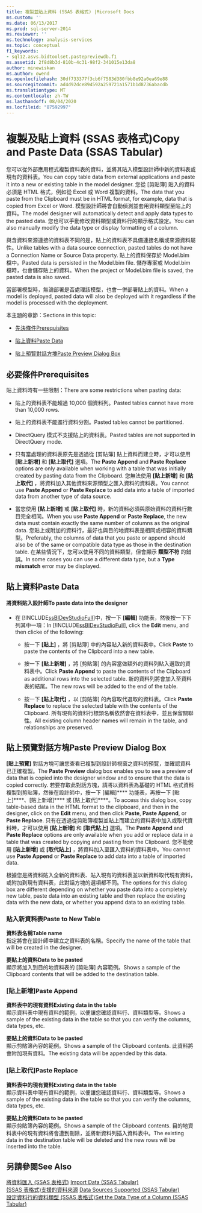 ```yaml
---
title: 複製並貼上資料 (SSAS 表格式) |Microsoft Docs
ms.custom: ''
ms.date: 06/13/2017
ms.prod: sql-server-2014
ms.reviewer: ''
ms.technology: analysis-services
ms.topic: conceptual
f1_keywords:
- sql12.asvs.bidtoolset.pastepreviewdb.f1
ms.assetid: 2f8d8b3d-810b-4c31-98f2-341015e13da8
author: minewiskan
ms.author: owend
ms.openlocfilehash: 30df733377f3cb6f7583d380fbb8e92a0ea69e88
ms.sourcegitcommit: ad4d92dce894592a259721a1571b1d8736abacdb
ms.translationtype: MT
ms.contentlocale: zh-TW
ms.lasthandoff: 08/04/2020
ms.locfileid: "87592997"
---
```

# <a name="copy-and-paste-data-ssas-tabular"></a><span data-ttu-id="00a38-102">複製及貼上資料 (SSAS 表格式)</span><span class="sxs-lookup"><span data-stu-id="00a38-102">Copy and Paste Data (SSAS Tabular)</span></span>
  <span data-ttu-id="00a38-103">您可以從外部應用程式複製資料表的資料，並將其貼入模型設計師中新的資料表或現有的資料表。</span><span class="sxs-lookup"><span data-stu-id="00a38-103">You can copy table data from external applications and paste it into a new or existing table in the model designer.</span></span> <span data-ttu-id="00a38-104">您從 [剪貼簿] 貼入的資料必須是 HTML 格式，例如從 Excel 或 Word 複製的資料。</span><span class="sxs-lookup"><span data-stu-id="00a38-104">The data that you paste from the Clipboard must be in HTML format, for example, data that is copied from Excel or Word.</span></span> <span data-ttu-id="00a38-105">模型設計師將會自動偵測並套用資料類型至貼上的資料。</span><span class="sxs-lookup"><span data-stu-id="00a38-105">The model designer will automatically detect and apply data types to the pasted data.</span></span> <span data-ttu-id="00a38-106">您也可以手動修改資料類型或資料行的顯示格式設定。</span><span class="sxs-lookup"><span data-stu-id="00a38-106">You can also manually modify the data type or display formatting of a column.</span></span>  
  
 <span data-ttu-id="00a38-107">與含資料來源連接的資料表不同的是，貼上的資料表不具備連接名稱或來源資料屬性。</span><span class="sxs-lookup"><span data-stu-id="00a38-107">Unlike tables with a data source connection, pasted tables do not have a Connection Name or Source Data property.</span></span> <span data-ttu-id="00a38-108">貼上的資料保存於 Model.bim 檔中。</span><span class="sxs-lookup"><span data-stu-id="00a38-108">Pasted data is persisted in the Model.bim file.</span></span> <span data-ttu-id="00a38-109">儲存專案或 Model.bim 檔時，也會儲存貼上的資料。</span><span class="sxs-lookup"><span data-stu-id="00a38-109">When the project or Model.bim file is saved, the pasted data is also saved.</span></span>  
  
 <span data-ttu-id="00a38-110">當部署模型時，無論部署是否處理該模型，也會一併部署貼上的資料。</span><span class="sxs-lookup"><span data-stu-id="00a38-110">When a model is deployed, pasted data will also be deployed with it regardless if the model is processed with the deployment.</span></span>  
  
 <span data-ttu-id="00a38-111">本主題的章節：</span><span class="sxs-lookup"><span data-stu-id="00a38-111">Sections in this topic:</span></span>  
  
-   [<span data-ttu-id="00a38-112">先決條件</span><span class="sxs-lookup"><span data-stu-id="00a38-112">Prerequisites</span></span>](#bkmk_prerequisites)  
  
-   [<span data-ttu-id="00a38-113">貼上資料</span><span class="sxs-lookup"><span data-stu-id="00a38-113">Paste Data</span></span>](#bkmk_paste_data)  
  
-   [<span data-ttu-id="00a38-114">貼上預覽對話方塊</span><span class="sxs-lookup"><span data-stu-id="00a38-114">Paste Preview Dialog Box</span></span>](#bkmk_paste_preview)  
  
##  <a name="prerequisites"></a><a name="bkmk_prerequisites"></a> <span data-ttu-id="00a38-115">必要條件</span><span class="sxs-lookup"><span data-stu-id="00a38-115">Prerequisites</span></span>  
 <span data-ttu-id="00a38-116">貼上資料時有一些限制：</span><span class="sxs-lookup"><span data-stu-id="00a38-116">There are some restrictions when pasting data:</span></span>  
  
-   <span data-ttu-id="00a38-117">貼上的資料表不能超過 10,000 個資料列。</span><span class="sxs-lookup"><span data-stu-id="00a38-117">Pasted tables cannot have more than 10,000 rows.</span></span>  
  
-   <span data-ttu-id="00a38-118">貼上的資料表不能進行資料分割。</span><span class="sxs-lookup"><span data-stu-id="00a38-118">Pasted tables cannot be partitioned.</span></span>  
  
-   <span data-ttu-id="00a38-119">DirectQuery 模式不支援貼上的資料表。</span><span class="sxs-lookup"><span data-stu-id="00a38-119">Pasted tables are not supported in DirectQuery mode.</span></span>  
  
-   <span data-ttu-id="00a38-120">只有當處理的資料表原先是透過從 [剪貼簿] 貼上資料而建立時，才可以使用 **[貼上新增]** 和 **[貼上取代]** 選項。</span><span class="sxs-lookup"><span data-stu-id="00a38-120">The **Paste Append** and **Paste Replace** options are only available when working with a table that was initially created by pasting data from the Clipboard.</span></span> <span data-ttu-id="00a38-121">您無法使用 **[貼上新增]** 和 **[貼上取代]** ，將資料加入其他資料來源類型之匯入資料的資料表。</span><span class="sxs-lookup"><span data-stu-id="00a38-121">You cannot use **Paste Append** or **Paste Replace** to add data into a table of imported data from another type of data source.</span></span>  
  
-   <span data-ttu-id="00a38-122">當您使用 **[貼上新增]** 或 **[貼上取代]** 時，新的資料必須與原始資料的資料行數目完全相同。</span><span class="sxs-lookup"><span data-stu-id="00a38-122">When you use **Paste Append** or **Paste Replace**, the new data must contain exactly the same number of columns as the original data.</span></span> <span data-ttu-id="00a38-123">您貼上或附加的資料行，最好也與目的地資料表是相同或相容的資料類型。</span><span class="sxs-lookup"><span data-stu-id="00a38-123">Preferably, the columns of data that you paste or append should also be of the same or compatible data type as those in the destination table.</span></span> <span data-ttu-id="00a38-124">在某些情況下，您可以使用不同的資料類型，但會顯示 **類型不符** 的錯誤。</span><span class="sxs-lookup"><span data-stu-id="00a38-124">In some cases you can use a different data type, but a **Type mismatch** error may be displayed.</span></span>  
  
##  <a name="paste-data"></a><a name="bkmk_paste_data"></a> <span data-ttu-id="00a38-125">貼上資料</span><span class="sxs-lookup"><span data-stu-id="00a38-125">Paste Data</span></span>  
  
#### <a name="to-paste-data-into-the-designer"></a><span data-ttu-id="00a38-126">將資料貼入設計師</span><span class="sxs-lookup"><span data-stu-id="00a38-126">To paste data into the designer</span></span>  
  
-   <span data-ttu-id="00a38-127">在 [!INCLUDE[ssBIDevStudioFull](../includes/ssbidevstudiofull-md.md)]中，按一下 **[編輯]** 功能表，然後按一下下列其中一項：</span><span class="sxs-lookup"><span data-stu-id="00a38-127">In [!INCLUDE[ssBIDevStudioFull](../includes/ssbidevstudiofull-md.md)], click the **Edit** menu, and then clicke of the following:</span></span>  
  
    -   <span data-ttu-id="00a38-128">按一下 **[貼上]** ，將 [剪貼簿] 中的內容貼入新的資料表中。</span><span class="sxs-lookup"><span data-stu-id="00a38-128">Click **Paste** to paste the contents of the Clipboard into a new table.</span></span>  
  
    -   <span data-ttu-id="00a38-129">按一下 **[貼上新增]** ，將 [剪貼簿] 的內容當做額外的資料列貼入選取的資料表中。</span><span class="sxs-lookup"><span data-stu-id="00a38-129">Click **Paste Append** to paste the contents of the Clipboard as additional rows into the selected table.</span></span> <span data-ttu-id="00a38-130">新的資料列將會加入至資料表的結尾。</span><span class="sxs-lookup"><span data-stu-id="00a38-130">The new rows will be added to the end of the table.</span></span>  
  
    -   <span data-ttu-id="00a38-131">按一下 **[貼上取代]** ，以 [剪貼簿] 的內容取代選取的資料表。</span><span class="sxs-lookup"><span data-stu-id="00a38-131">Click **Paste Replace** to replace the selected table with the contents of the Clipboard.</span></span> <span data-ttu-id="00a38-132">所有現有的資料行標頭名稱依然會在資料表中，並且保留關聯性。</span><span class="sxs-lookup"><span data-stu-id="00a38-132">All existing column header names will remain in the table, and relationships are preserved.</span></span>  
  
##  <a name="paste-preview-dialog-box"></a><a name="bkmk_paste_preview"></a><span data-ttu-id="00a38-133">貼上預覽對話方塊</span><span class="sxs-lookup"><span data-stu-id="00a38-133">Paste Preview Dialog Box</span></span>  
 <span data-ttu-id="00a38-134">**[貼上預覽]** 對話方塊可讓您查看已複製到設計師視窗之資料的預覽，並確認資料已正確複製。</span><span class="sxs-lookup"><span data-stu-id="00a38-134">The **Paste Preview** dialog box enables you to see a preview of data that is copied into the designer window and to ensure that the data is copied correctly.</span></span> <span data-ttu-id="00a38-135">若要存取此對話方塊，請將以資料表為基礎的 HTML 格式資料複製到剪貼簿，然後在設計師中，按一下 [編輯]\*\*\*\* 功能表，再按一下 [貼上]\*\*\*\*、[貼上新增]\*\*\*\* 或 [貼上取代]\*\*\*\*。</span><span class="sxs-lookup"><span data-stu-id="00a38-135">To access this dialog box, copy table-based data in the HTML format to the clipboard, and then in the designer, click on the **Edit** menu, and then click **Paste**, **Paste Append**, or **Paste Replace**.</span></span> <span data-ttu-id="00a38-136">只有在透過從剪貼簿複製並貼上而建立的資料表中加入或取代資料時，才可以使用 **[貼上新增]** 和 **[取代貼上]** 選項。</span><span class="sxs-lookup"><span data-stu-id="00a38-136">The **Paste Append** and **Paste Replace** options are only available when you add or replace data in a table that was created by copying and pasting from the Clipboard.</span></span> <span data-ttu-id="00a38-137">您不能使用 **[貼上新增]** 或 **[取代貼上]** ，將資料加入至匯入資料的資料表中。</span><span class="sxs-lookup"><span data-stu-id="00a38-137">You cannot use **Paste Append** or **Paste Replace** to add data into a table of imported data.</span></span>  
  
 <span data-ttu-id="00a38-138">根據您是將資料貼入全新的資料表、貼入現有的資料表並以新資料取代現有資料，或附加到現有資料表，此對話方塊的選項都不同。</span><span class="sxs-lookup"><span data-stu-id="00a38-138">The options for this dialog box are different depending on whether you paste data into a completely new table, paste data into an existing table and then replace the existing data with the new data, or whether you append data to an existing table.</span></span>  
  
### <a name="paste-to-new-table"></a><span data-ttu-id="00a38-139">貼入新資料表</span><span class="sxs-lookup"><span data-stu-id="00a38-139">Paste to New Table</span></span>  
 <span data-ttu-id="00a38-140">**資料表名稱**</span><span class="sxs-lookup"><span data-stu-id="00a38-140">**Table name**</span></span>  
 <span data-ttu-id="00a38-141">指定將會在設計師中建立之資料表的名稱。</span><span class="sxs-lookup"><span data-stu-id="00a38-141">Specify the name of the table that will be created in the designer.</span></span>  
  
 <span data-ttu-id="00a38-142">**要貼上的資料**</span><span class="sxs-lookup"><span data-stu-id="00a38-142">**Data to be pasted**</span></span>  
 <span data-ttu-id="00a38-143">顯示將加入到目的地資料表的 [剪貼簿] 內容範例。</span><span class="sxs-lookup"><span data-stu-id="00a38-143">Shows a sample of the Clipboard contents that will be added to the destination table.</span></span>  
  
### <a name="paste-append"></a><span data-ttu-id="00a38-144">[貼上新增]</span><span class="sxs-lookup"><span data-stu-id="00a38-144">Paste Append</span></span>  
 <span data-ttu-id="00a38-145">**資料表中的現有資料**</span><span class="sxs-lookup"><span data-stu-id="00a38-145">**Existing data in the table**</span></span>  
 <span data-ttu-id="00a38-146">顯示資料表中現有資料的範例，以便讓您確認資料行、資料類型等。</span><span class="sxs-lookup"><span data-stu-id="00a38-146">Shows a sample of the existing data in the table so that you can verify the columns, data types, etc.</span></span>  
  
 <span data-ttu-id="00a38-147">**要貼上的資料**</span><span class="sxs-lookup"><span data-stu-id="00a38-147">**Data to be pasted**</span></span>  
 <span data-ttu-id="00a38-148">顯示剪貼簿內容的範例。</span><span class="sxs-lookup"><span data-stu-id="00a38-148">Shows a sample of the Clipboard contents.</span></span> <span data-ttu-id="00a38-149">此資料將會附加現有資料。</span><span class="sxs-lookup"><span data-stu-id="00a38-149">The existing data will be appended by this data.</span></span>  
  
### <a name="paste-replace"></a><span data-ttu-id="00a38-150">[貼上取代]</span><span class="sxs-lookup"><span data-stu-id="00a38-150">Paste Replace</span></span>  
 <span data-ttu-id="00a38-151">**資料表中的現有資料**</span><span class="sxs-lookup"><span data-stu-id="00a38-151">**Existing data in the table**</span></span>  
 <span data-ttu-id="00a38-152">顯示資料表中現有資料的範例，以便讓您確認資料行、資料類型等。</span><span class="sxs-lookup"><span data-stu-id="00a38-152">Shows a sample of the existing data in the table so that you can verify the columns, data types, etc.</span></span>  
  
 <span data-ttu-id="00a38-153">**要貼上的資料**</span><span class="sxs-lookup"><span data-stu-id="00a38-153">**Data to be pasted**</span></span>  
 <span data-ttu-id="00a38-154">顯示剪貼簿內容的範例。</span><span class="sxs-lookup"><span data-stu-id="00a38-154">Shows a sample of the Clipboard contents.</span></span> <span data-ttu-id="00a38-155">目的地資料表中的現有資料將會遭到刪除，並將新資料列插入資料表中。</span><span class="sxs-lookup"><span data-stu-id="00a38-155">The existing data in the destination table will be deleted and the new rows will be inserted into the table.</span></span>  
  
## <a name="see-also"></a><span data-ttu-id="00a38-156">另請參閱</span><span class="sxs-lookup"><span data-stu-id="00a38-156">See Also</span></span>  
 <span data-ttu-id="00a38-157">[將資料匯入 &#40;SSAS 表格式&#41;](import-data-ssas-tabular.md) </span><span class="sxs-lookup"><span data-stu-id="00a38-157">[Import Data &#40;SSAS Tabular&#41;](import-data-ssas-tabular.md) </span></span>  
 <span data-ttu-id="00a38-158">[&#40;SSAS 表格式&#41;支援的資料來源](tabular-models/data-sources-supported-ssas-tabular.md) </span><span class="sxs-lookup"><span data-stu-id="00a38-158">[Data Sources Supported &#40;SSAS Tabular&#41;](tabular-models/data-sources-supported-ssas-tabular.md) </span></span>  
 [<span data-ttu-id="00a38-159">設定資料行的資料類型 &#40;SSAS 表格式&#41;</span><span class="sxs-lookup"><span data-stu-id="00a38-159">Set the Data Type of a Column &#40;SSAS Tabular&#41;</span></span>](tabular-models/set-the-data-type-of-a-column-ssas-tabular.md)  
  
  
